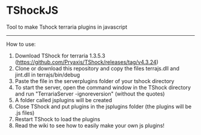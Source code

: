 # TShockJS
Tool to make Tshock terraria plugins in javascript

----------------------------------------------------
How to use:

1. Download TShock for terraria 1.3.5.3 (https://github.com/Pryaxis/TShock/releases/tag/v4.3.24)
2. Clone or download this repository and copy the files terrajs.dll and jint.dll in terrajs/bin/debug
3. Paste the file in the serverplugins folder of your tshock directory
4. To start the server, open the command window in the TShock directory and run "TerrariaServer -ignoreversion" (without the quotes)
5. A folder called jsplugins will be created
6. Close TShock and put plugins in the jsplugins folder (the plugins will be .js files)
7. Restart TShock to load the plugins
8. Read the wiki to see how to easily make your own js plugins!
